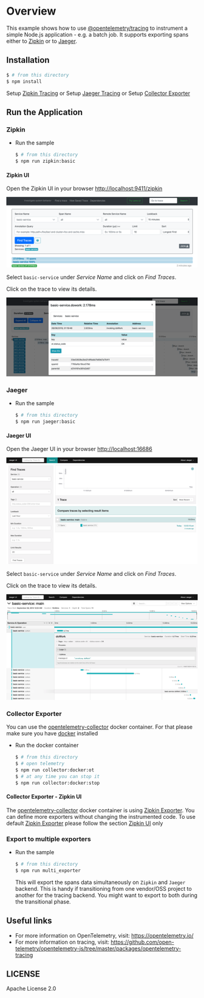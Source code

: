 # Overview

This example shows how to use [@opentelemetry/tracing](https://github.com/open-telemetry/opentelemetry-js/tree/master/packages/opentelemetry-tracing) to instrument a simple Node.js application - e.g. a batch job.
It supports exporting spans either to [Zipkin](https://zipkin.io) or to [Jaeger](https://www.jaegertracing.io).

## Installation

```sh
$ # from this directory
$ npm install
```

Setup [Zipkin Tracing](https://zipkin.io/pages/quickstart.html)
or
Setup [Jaeger Tracing](https://www.jaegertracing.io/docs/latest/getting-started/#all-in-one)
or
Setup [Collector Exporter](https://github.com/open-telemetry/opentelemetry-exporter-collector)


## Run the Application

### Zipkin

 - Run the sample

   ```sh
   $ # from this directory
   $ npm run zipkin:basic
   ```

#### Zipkin UI
Open the Zipkin UI in your browser [http://localhost:9411/zipkin](http://localhost:9411/zipkin)

<p align="center"><img src="./images/zipkin-ui-list.png?raw=true"/></p>

Select `basic-service` under *Service Name* and click on *Find Traces*.

Click on the trace to view its details.

<p align="center"><img src="./images/zipkin-ui-detail.png?raw=true"/></p>

### Jaeger

 - Run the sample

   ```sh
   $ # from this directory
   $ npm run jaeger:basic
   ```

#### Jaeger UI

Open the Jaeger UI in your browser [http://localhost:16686](http://localhost:16686)

<p align="center"><img src="images/jaeger-ui-list.png?raw=true"/></p>

Select `basic-service` under *Service Name* and click on *Find Traces*.

Click on the trace to view its details.

<p align="center"><img src="./images/jaeger-ui-detail.png?raw=true"/></p>

### Collector Exporter
You can use the [opentelemetry-collector][opentelemetry-collector-url] docker container.
For that please make sure you have [docker](https://docs.docker.com/) installed
 - Run the docker container
   ```sh
   $ # from this directory
   $ # open telemetry
   $ npm run collector:docker:ot
   $ # at any time you can stop it
   $ npm run collector:docker:stop
   ```

#### Collector Exporter - Zipkin UI
The [opentelemetry-collector][opentelemetry-collector-url] 
docker container is using [Zipkin Exporter](#zipkin).
You can define more exporters without changing the instrumented code.
To use default [Zipkin Exporter](#zipkin) please follow the section [Zipkin UI](#zipkin-ui) only

### Export to multiple exporters

 - Run the sample

   ```sh
   $ # from this directory
   $ npm run multi_exporter
   ```

   This will export the spans data simultaneously on `Zipkin` and `Jaeger` backend. This is handy if transitioning from one vendor/OSS project to another for the tracing backend. You might want to export to both during the transitional phase.

## Useful links
- For more information on OpenTelemetry, visit: <https://opentelemetry.io/>
- For more information on tracing, visit: <https://github.com/open-telemetry/opentelemetry-js/tree/master/packages/opentelemetry-tracing>

## LICENSE

Apache License 2.0


[opentelemetry-collector-url]: https://github.com/open-telemetry/opentelemetry-exporter-collector
